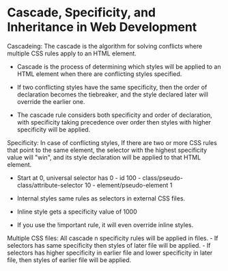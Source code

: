 # Cascade, Specificity, and Inheritance in Web Development
Cascadeing: The cascade is the algorithm for solving
conflicts where multiple CSS rules apply to an HTML element.

 - Cascade is the process of determining which styles will be applied to
an HTML element when there are conflicting styles specified.

 - If two conflicting styles have the same specificity, then the order
of declaration becomes the tiebreaker, and the style declared later will
override the earlier one.

 - The cascade rule considers both specificity and order of declaration,
with specificity taking precedence over order then styles with higher
specificity will be applied.

Specificity: In case of conflicting styles, If there are two or more CSS
rules that point to the same element, the selector with the highest
specificity value will \"win\", and its style declaration will be
applied to that HTML element.

 - Start at 0, universal selector has 0  - id 100  -
class/pseudo-class/attribute-selector 10  - element/pseudo-element 1

 - Internal styles same rules as selectors in external CSS files.

 - Inline style gets a specificity value of 1000

 - If you use the !important rule, it will even override inline styles.

Multiple CSS files: All cascade n specificity rules will be applied
in files.  - If selectors has same specificity then styles of later file
will be applied.  - If selectors has higher specificity in earlier file
and lower specificity in later file, then styles of earlier file will be
applied.
